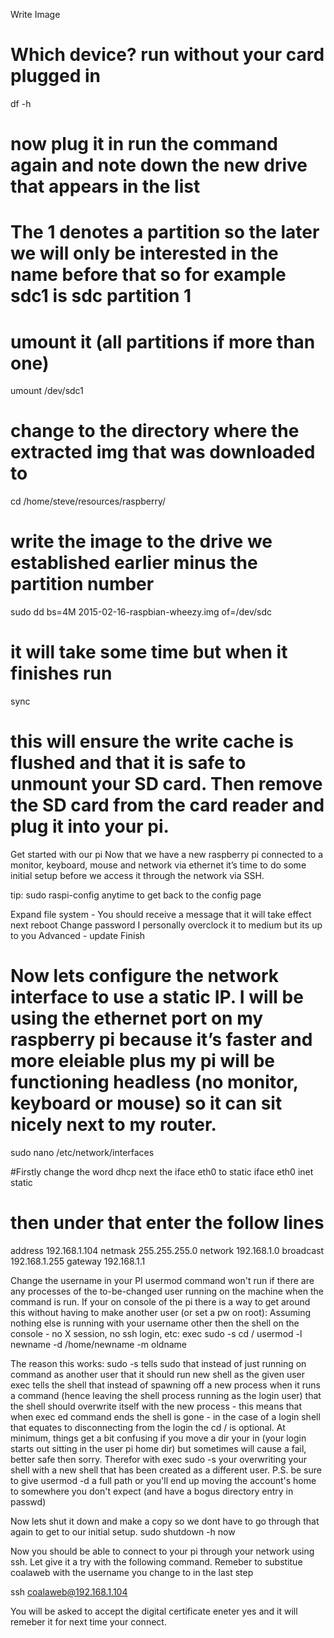 Write Image

# Which device? run without your card plugged in
df -h
# now plug it in run the command again and note down the new drive that appears in the list

# The 1 denotes a partition so the later we will only be interested in the name before that so for example sdc1 is sdc partition 1

# umount it (all partitions if more than one)
umount /dev/sdc1

# change to the directory where the extracted img that was downloaded to
cd /home/steve/resources/raspberry/

# write the image to the drive we established earlier minus the partition number
sudo dd bs=4M 2015-02-16-raspbian-wheezy.img of=/dev/sdc

# it will take some time but when it finishes run 
sync
# this will ensure the write cache is flushed and that it is safe to unmount your SD card. Then remove the SD card from the card reader and plug it into your pi.

Get started with our pi
Now that we have a new raspberry pi connected to a monitor, keyboard, mouse and network via ethernet it’s time to do some initial setup before we access it through the network via SSH.

tip: sudo raspi-config anytime to get back to the config page

Expand file system - You should receive a message that it will take effect next reboot
Change password
I personally overclock it to medium but its up to you
Advanced - update
Finish

# Now lets configure the network interface to use a static IP. I will be using the ethernet port on my raspberry pi because it’s faster and more eleiable plus my pi will be functioning headless (no monitor, keyboard or mouse) so it can sit nicely next to my router.

sudo nano /etc/network/interfaces

#Firstly change the word dhcp next the iface eth0 to static
iface eth0 inet static

# then under that enter the follow lines
address 192.168.1.104
netmask 255.255.255.0
network 192.168.1.0
broadcast 192.168.1.255
gateway 192.168.1.1

Change the username in your PI
usermod command won't run if there are any processes of the to-be-changed user running on the machine when the command is run.
If your on console of the pi there is a way to get around this without having to make another user (or set a pw on root):
Assuming nothing else is running with your username other then the shell on the console - no X session, no ssh login, etc:
exec sudo -s
cd /
usermod -l newname -d /home/newname -m oldname


The reason this works:
sudo -s tells sudo that instead of just running on command as another user that it should run new shell as the given user
exec tells the shell that instead of spawning off a new process when it runs a command (hence leaving the shell process running as the login user) that the shell should overwrite itself with the new process - this means that when exec ed command ends the shell is gone - in the case of a login shell that equates to disconnecting from the login
the cd / is optional. At minimum, things get a bit confusing if you move a dir your in (your login starts out sitting in the user pi home dir) but sometimes will cause a fail, better safe then sorry.
Therefor with exec sudo -s your overwriting your shell with a new shell that has been created as a different user.
P.S. be sure to give usermod -d a full path or you'll end up moving the account's home to somewhere you don't expect (and have a bogus directory entry in passwd)

Now lets shut it down and make a copy so we dont have to go through that again to get to our initial setup.
sudo shutdown -h now

Now you should be able to connect to your pi through your network using ssh. Let give it a try with the following command. Remeber to substitue coalaweb with the username you change to in the last step

ssh coalaweb@192.168.1.104

You will be asked to accept the digital certificate eneter yes and it will remeber it for next time your connect.
